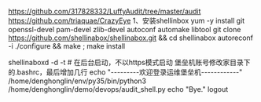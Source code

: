 https://github.com/317828332/LuffyAudit/tree/master/audit
https://github.com/triaquae/CrazyEye
1、安装shellinbox yum -y install git openssl-devel pam-devel zlib-devel autoconf automake libtool git clone https://github.com/shellinabox/shellinabox.git && cd shellinabox autoreconf -i ./configure && make ; make install

shellinaboxd -d -t # 在后台启动，不以https模式启动
堡垒机账号修改家目录下的.bashrc，最后增加几行 
echo "---------欢迎登录运维堡垒机------------" /home/denghonglin/env/py35/bin/python3 /home/denghonglin/demo/devops/audit_shell.py echo "Bye." logout
